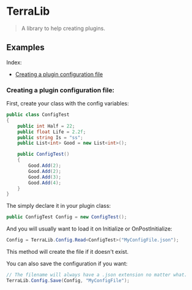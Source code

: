 # TerraLib
> A library to help creating plugins.

## Examples

Index:
- [Creating a plugin configuration file](#creating-a-plugin-configuration-file)

### Creating a plugin configuration file:

First, create your class with the config variables:

```csharp
public class ConfigTest
{
    public int Half = 22;
    public float Life = 2.2f;
    public string Is = "ss";
    public List<int> Good = new List<int>();

    public ConfigTest()
    {
        Good.Add(2);
        Good.Add(2);
        Good.Add(3);
        Good.Add(4);
    }
}
```

The simply declare it in your plugin class:

```csharp
public ConfigTest Config = new ConfigTest();
```

And you will usually want to load it on Initialize or OnPostInitialize:

```csharp
Config = TerraLib.Config.Read<ConfigTest>("MyConfigFile.json");
```

This method will create the file if it doesn't exist.

You can also save the configuration if you want:

```csharp
// The filename will always have a .json extension no matter what.
TerraLib.Config.Save(Config, "MyConfigFile");
```